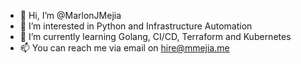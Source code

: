 - 👋 Hi, I’m @MarlonJMejia
- 👀 I’m interested in Python and Infrastructure Automation
- 🌱 I’m currently learning Golang, CI/CD, Terraform and Kubernetes
- 📫 You can reach me via email on hire@mmejia.me

<!---
MarlonJMejia/MarlonJMejia is a ✨ special ✨ repository because its `README.md` (this file) appears on your GitHub profile.
You can click the Preview link to take a look at your changes.
--->
